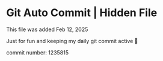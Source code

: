 # Git Auto Commit | Hidden File

This file was added Feb 12, 2025

Just for fun and keeping my daily git commit active 🤪

commit number: 1235815
